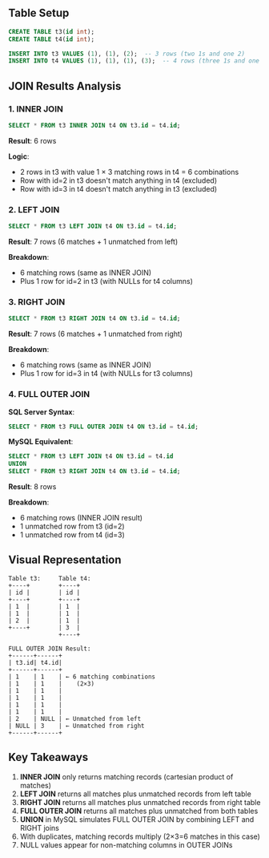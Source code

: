 ## Table Setup

```SQL
CREATE TABLE t3(id int);
CREATE TABLE t4(id int);

INSERT INTO t3 VALUES (1), (1), (2);  -- 3 rows (two 1s and one 2)
INSERT INTO t4 VALUES (1), (1), (1), (3);  -- 4 rows (three 1s and one 3)
```

## JOIN Results Analysis

### 1. INNER JOIN

```SQL
SELECT * FROM t3 INNER JOIN t4 ON t3.id = t4.id;
```

**Result**: 6 rows

**Logic**:

- 2 rows in t3 with value 1 × 3 matching rows in t4 = 6 combinations
- Row with id=2 in t3 doesn't match anything in t4 (excluded)
- Row with id=3 in t4 doesn't match anything in t3 (excluded)

### 2. LEFT JOIN

```SQL
SELECT * FROM t3 LEFT JOIN t4 ON t3.id = t4.id;
```

**Result**: 7 rows (6 matches + 1 unmatched from left)

**Breakdown**:

- 6 matching rows (same as INNER JOIN)
- Plus 1 row for id=2 in t3 (with NULLs for t4 columns)

### 3. RIGHT JOIN

```SQL
SELECT * FROM t3 RIGHT JOIN t4 ON t3.id = t4.id;
```

**Result**: 7 rows (6 matches + 1 unmatched from right)

**Breakdown**:

- 6 matching rows (same as INNER JOIN)
- Plus 1 row for id=3 in t4 (with NULLs for t3 columns)

### 4. FULL OUTER JOIN

**SQL Server Syntax**:

```SQL
SELECT * FROM t3 FULL OUTER JOIN t4 ON t3.id = t4.id;
```

**MySQL Equivalent**:

```SQL
SELECT * FROM t3 LEFT JOIN t4 ON t3.id = t4.id
UNION
SELECT * FROM t3 RIGHT JOIN t4 ON t3.id = t4.id;
```

**Result**: 8 rows

**Breakdown**:

- 6 matching rows (INNER JOIN result)
- 1 unmatched row from t3 (id=2)
- 1 unmatched row from t4 (id=3)

## Visual Representation

```Plain
Table t3:     Table t4:
+----+        +----+
| id |        | id |
+----+        +----+
| 1  |        | 1  |
| 1  |        | 1  |
| 2  |        | 1  |
+----+        | 3  |
              +----+

FULL OUTER JOIN Result:
+------+------+
| t3.id| t4.id|
+------+------+
| 1    | 1    | ← 6 matching combinations
| 1    | 1    |    (2×3)
| 1    | 1    |
| 1    | 1    |
| 1    | 1    |
| 1    | 1    |
| 2    | NULL | ← Unmatched from left
| NULL | 3    | ← Unmatched from right
+------+------+
```

## Key Takeaways

1. **INNER JOIN** only returns matching records (cartesian product of matches)
2. **LEFT JOIN** returns all matches plus unmatched records from left table
3. **RIGHT JOIN** returns all matches plus unmatched records from right table
4. **FULL OUTER JOIN** returns all matches plus unmatched from both tables
5. **UNION** in MySQL simulates FULL OUTER JOIN by combining LEFT and RIGHT joins
6. With duplicates, matching records multiply (2×3=6 matches in this case)
7. NULL values appear for non-matching columns in OUTER JOINs
